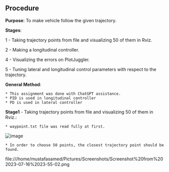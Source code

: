 ## Procedure

**Purpose**: To make vehicle follow the given trajectory.

**Stages**:

1 - Taking trajectory points from file and visualizing 50 of them in Rviz.

2 - Making a longitudinal controller.

4 - Visualizing the errors on PlotJuggler.

5 - Tuning lateral and longitudinal control parameters with respect to the trajectory.

**General Method**: 
	
	* This assignment was done with ChatGPT assistance. 
	* PID is used in longitudinal controller
	* PD is used in lateral controller

**Stage1** - Taking trajectory points from file and visualizing 50 of them in Rviz.:
	
 	* waypoint.txt file was read fully at first.
![image](https://github.com/mustafasamed/control_task/assets/68030580/ed5fccd6-4b11-484e-8fff-a3fecd8e4771)

	* In order to choose 50 points, the closest trajectory point should be found.
file:///home/mustafasamed/Pictures/Screenshots/Screenshot%20from%202023-07-16%2023-55-02.png
